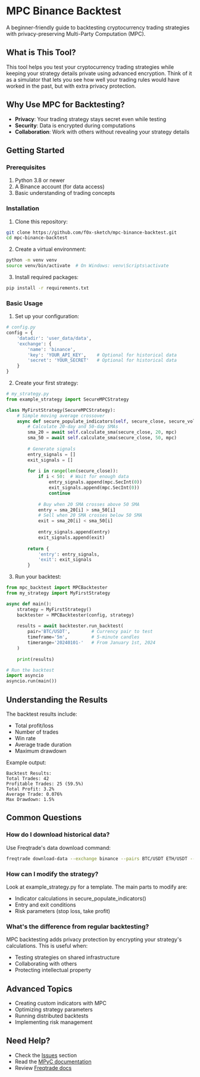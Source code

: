 # MPC Binance Backtest

A beginner-friendly guide to backtesting cryptocurrency trading strategies with privacy-preserving Multi-Party Computation (MPC).

## What is This Tool?

This tool helps you test your cryptocurrency trading strategies while keeping your strategy details private using advanced encryption. Think of it as a simulator that lets you see how well your trading rules would have worked in the past, but with extra privacy protection.

## Why Use MPC for Backtesting?

- **Privacy**: Your trading strategy stays secret even while testing
- **Security**: Data is encrypted during computations
- **Collaboration**: Work with others without revealing your strategy details

## Getting Started

### Prerequisites

1. Python 3.8 or newer
2. A Binance account (for data access)
3. Basic understanding of trading concepts

### Installation

1. Clone this repository:
```bash
git clone https://github.com/f0x-sketch/mpc-binance-backtest.git
cd mpc-binance-backtest
```

2. Create a virtual environment:
```bash
python -m venv venv
source venv/bin/activate  # On Windows: venv\Scripts\activate
```

3. Install required packages:
```bash
pip install -r requirements.txt
```

### Basic Usage

1. Set up your configuration:
```python
# config.py
config = {
    'datadir': 'user_data/data',
    'exchange': {
        'name': 'binance',
        'key': 'YOUR_API_KEY',    # Optional for historical data
        'secret': 'YOUR_SECRET'   # Optional for historical data
    }
}
```

2. Create your first strategy:
```python
# my_strategy.py
from example_strategy import SecureMPCStrategy

class MyFirstStrategy(SecureMPCStrategy):
    # Simple moving average crossover
    async def secure_populate_indicators(self, secure_close, secure_volume, mpc):
        # Calculate 20-day and 50-day SMAs
        sma_20 = await self.calculate_sma(secure_close, 20, mpc)
        sma_50 = await self.calculate_sma(secure_close, 50, mpc)
        
        # Generate signals
        entry_signals = []
        exit_signals = []
        
        for i in range(len(secure_close)):
            if i < 50:  # Wait for enough data
                entry_signals.append(mpc.SecInt(0))
                exit_signals.append(mpc.SecInt(0))
                continue
                
            # Buy when 20 SMA crosses above 50 SMA
            entry = sma_20[i] > sma_50[i]
            # Sell when 20 SMA crosses below 50 SMA
            exit = sma_20[i] < sma_50[i]
            
            entry_signals.append(entry)
            exit_signals.append(exit)
            
        return {
            'entry': entry_signals,
            'exit': exit_signals
        }
```

3. Run your backtest:
```python
from mpc_backtest import MPCBacktester
from my_strategy import MyFirstStrategy

async def main():
    strategy = MyFirstStrategy()
    backtester = MPCBacktester(config, strategy)
    
    results = await backtester.run_backtest(
        pair='BTC/USDT',        # Currency pair to test
        timeframe='5m',         # 5-minute candles
        timerange='20240101-'   # From January 1st, 2024
    )
    
    print(results)

# Run the backtest
import asyncio
asyncio.run(main())
```

## Understanding the Results

The backtest results include:
- Total profit/loss
- Number of trades
- Win rate
- Average trade duration
- Maximum drawdown

Example output:
```
Backtest Results:
Total Trades: 42
Profitable Trades: 25 (59.5%)
Total Profit: 3.2%
Average Trade: 0.076%
Max Drawdown: 1.5%
```

## Common Questions

### How do I download historical data?
Use Freqtrade's data download command:
```bash
freqtrade download-data --exchange binance --pairs BTC/USDT ETH/USDT --timeframe 5m
```

### How can I modify the strategy?
Look at example_strategy.py for a template. The main parts to modify are:
- Indicator calculations in secure_populate_indicators()
- Entry and exit conditions
- Risk parameters (stop loss, take profit)

### What's the difference from regular backtesting?
MPC backtesting adds privacy protection by encrypting your strategy's calculations. This is useful when:
- Testing strategies on shared infrastructure
- Collaborating with others
- Protecting intellectual property

## Advanced Topics

- Creating custom indicators with MPC
- Optimizing strategy parameters
- Running distributed backtests
- Implementing risk management

## Need Help?

- Check the [Issues](https://github.com/f0x-sketch/mpc-binance-backtest/issues) section
- Read the [MPyC documentation](https://mpyc.readthedocs.io/)
- Review [Freqtrade docs](https://www.freqtrade.io/)